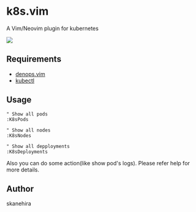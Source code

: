 # k8s.vim
A Vim/Neovim plugin for kubernetes

![](https://i.gyazo.com/38e00915e05eeef62acbe6008c24f540.png)

## Requirements
- [denops.vim](https://github.com/vim-denops/denops.vim)
- [kubectl](https://kubernetes.io/docs/tasks/tools/#kubectl)

## Usage
```vim
" Show all pods
:K8sPods

" Show all nodes
:K8sNodes

" Show all depployments
:K8sDeployments
```

Also you can do some action(like show pod's logs).
Please refer help for more details.

## Author
skanehira

